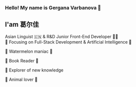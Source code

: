 ### Hello! My name is Gergana Varbanova 👩
## I'am 葛尔佳 
Asian Linguist 🇨🇳 & R&D Junior Front-End Developer 👩‍💻 <br>
🎯 Focusing on Full-Stack Development & Artificial Intelligence 🦾

:watermelon:  Watermelon maniac 🍉 <br>

📘 Book Reader 📘 <br>

:book: Explorer of new knowledge <br>

:dog: Animal lover :panda_face:






